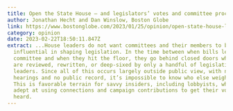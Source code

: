 ```yaml
---
title: Open the State House — and legislators’ votes and committee proceedings
author: Jonathan Hecht and Dan Winslow, Boston Globe
link: https://www.bostonglobe.com/2023/01/25/opinion/open-state-house-legislators-votes-committee-proceedings/
category: opinion
date: 2023-02-22T18:50:11.847Z
extract: ...House leaders do not want committees and their members to be too
  influential in shaping legislation. In the time between when bills leave
  committee and when they hit the floor, they go behind closed doors where they
  are reviewed, rewritten, or deep-sixed by only a handful of legislative
  leaders. Since all of this occurs largely outside public view, with no
  hearings and no public record, it’s impossible to know who else weighs in.
  This is favorable terrain for savvy insiders, including lobbyists, who are
  adept at using connections and campaign contributions to get their voices
  heard.
---
```

